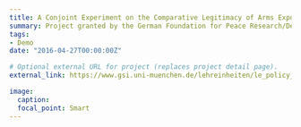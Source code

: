 ```yaml
---
title: A Conjoint Experiment on the Comparative Legitimacy of Arms Exports in Germany and France
summary: Project granted by the German Foundation for Peace Research/Deutsche Stiftung Friedensforschung (PIs: [P. Thurner](https://www.en.gsi.uni-muenchen.de/people/professors/thurner/index.html) and [L. Rudolph](https://www.lukas-rudolph.com/).
tags:
- Demo
date: "2016-04-27T00:00:00Z"

# Optional external URL for project (replaces project detail page).
external_link: https://www.gsi.uni-muenchen.de/lehreinheiten/le_policy_analysis/forschung/conjoint1/index.html

image:
  caption:
  focal_point: Smart
---
```

